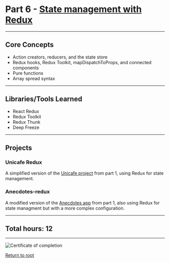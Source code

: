 # Part 6 - [State management with Redux](https://fullstackopen.com/en/part6/)

---

## Core Concepts

- Action creators, reducers, and the state store
- Redux hooks, Redux Toolkit, mapDispatchToProps, and connected components
- Pure functions
- Array spread syntax

---

## Libraries/Tools Learned

- React Redux
- Redux Toolkit
- Redux Thunk
- Deep Freeze

---

## Projects

### Unicafe Redux

A simplified version of the [Unicafe project](https://github.com/jcmsmith/FSO/tree/main/part1/unicafe) from part 1, using Redux for state management.

### Anecdotes-redux

A modified version of the [Anecdotes app](https://github.com/jcmsmith/FSO/tree/main/part1/anecdotes) from part 1, also using Redux for state managment but with a more complex configuration.

---

## Total hours: 12

---

![Certificate of completion](https://imgur.com/xfaUVfs.png)

[Return to root](https://github.com/jcmsmith/FSO)
